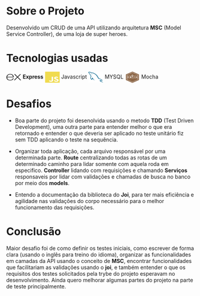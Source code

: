 # Sobre o Projeto

Desenvolvido um CRUD de uma API utilizando arquitetura **MSC** (Model Service Controller), de uma loja de super heroes.

# Tecnologias usadas

  <img align="center" alt="dvd-Js" height="30" width="40" src="https://raw.githubusercontent.com/devicons/devicon/master/icons/express/express-original.svg"> **Express**
  <img align="center" alt="dvd-Js" height="30" width="40" src="https://raw.githubusercontent.com/devicons/devicon/master/icons/javascript/javascript-plain.svg"> Javascript
  <img align="center" alt="dvd-Js" height="30" width="40" src="https://raw.githubusercontent.com/devicons/devicon/master/icons/mysql/mysql-original.svg"> MYSQL
  <img align="center" alt="dvd-Js" height="30" width="40" src="https://raw.githubusercontent.com/devicons/devicon/master/icons/mocha/mocha-plain.svg"> Mocha

# Desafios

- Boa parte do projeto foi desenolvida usando o metodo **TDD** (Test Driven Development), uma outra parte para entender melhor o que era retornado e entender o que deveria ser aplicado no teste unitário fiz sem TDD aplicando o teste na sequência.

- Organizar toda aplicação, cada arquivo responsável por uma determinada parte. **Route** centralizando todas as rotas de um determinado caminho para lidar somente com aquela roda em especifico. **Controller** lidando com requisições e chamando **Serviços** responsaveis por lidar com validações e chamadas de busca no banco por meio dos **models**.

- Entendo a documentação da biblioteca do **Joi**, para ter mais eficiência e agilidade nas validações do corpo necessário para o melhor funcionamento das requisições.

# Conclusão

Maior desafio foi de como definir os testes iniciais, como escrever de forma clara (usando o inglês para treino do idioma), organizar as funcionalidades em camadas da API usando o conceito de **MSC**, encontrar funcionalidades que facilitariam as validações usando o **joi**, e também entender o que os requisitos dos testes solicitados pela trybe do projeto esperavam no desenvolvimento.
Ainda quero melhorar algumas partes do projeto na parte de teste principalmente.